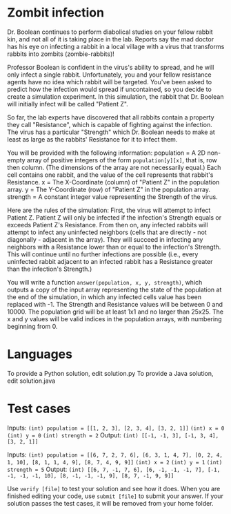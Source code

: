 Zombit infection
================

Dr. Boolean continues to perform diabolical studies on your fellow rabbit kin, and not all of it is taking place in the lab. Reports say the mad doctor has his eye on infecting a rabbit in a local village with a virus that transforms rabbits into zombits (zombie-rabbits)!

Professor Boolean is confident in the virus's ability to spread, and he will only infect a single rabbit. Unfortunately, you and your fellow resistance agents have no idea which rabbit will be targeted. You've been asked to predict how the infection would spread if uncontained, so you decide to create a simulation experiment. In this simulation, the rabbit that Dr. Boolean will initially infect will be called "Patient Z".

So far, the lab experts have discovered that all rabbits contain a property they call "Resistance", which is capable of fighting against the infection. The virus has a particular "Strength" which Dr. Boolean needs to make at least as large as the rabbits' Resistance for it to infect them. 

You will be provided with the following information:
population = A 2D non-empty array of positive integers of the form `population[y][x]`, that is, row then column. (The dimensions of the array are not necessarily equal.) Each cell contains one rabbit, and the value of the cell represents that rabbit's Resistance.
x = The X-Coordinate (column) of "Patient Z" in the population array.
y = The Y-Coordinate (row) of "Patient Z" in the population array.
strength = A constant integer value representing the Strength of the virus.

Here are the rules of the simulation: First, the virus will attempt to infect Patient Z. Patient Z will only be infected if the infection's Strength equals or exceeds Patient Z's Resistance. From then on, any infected rabbits will attempt to infect any uninfected neighbors (cells that are directly - not diagonally - adjacent in the array). They will succeed in infecting any neighbors with a Resistance lower than or equal to the infection's Strength. This will continue until no further infections are possible (i.e., every uninfected rabbit adjacent to an infected rabbit has a Resistance greater than the infection's Strength.)

You will write a function `answer(population, x, y, strength)`, which outputs a copy of the input array representing the state of the population at the end of the simulation, in which any infected cells value has been replaced with -1.
The Strength and Resistance values will be between 0 and 10000. The population grid will be at least 1x1 and no larger than 25x25. The x and y values will be valid indices in the population arrays, with numbering beginning from 0.

Languages
=========

To provide a Python solution, edit solution.py
To provide a Java solution, edit solution.java

Test cases
==========

Inputs:
    `(int) population = [[1, 2, 3], [2, 3, 4], [3, 2, 1]]`
    `(int) x = 0`
    `(int) y = 0`
    `(int) strength = 2`
Output:
    `(int) [[-1, -1, 3], [-1, 3, 4], [3, 2, 1]]`

Inputs:
    `(int) population = [[6, 7, 2, 7, 6], [6, 3, 1, 4, 7], [0, 2, 4, 1, 10], [8, 1, 1, 4, 9], [8, 7, 4, 9, 9]]`
    `(int) x = 2`
    `(int) y = 1`
    `(int) strength = 5`
Output:
    `(int) [[6, 7, -1, 7, 6], [6, -1, -1, -1, 7], [-1, -1, -1, -1, 10], [8, -1, -1, -1, 9], [8, 7, -1, 9, 9]]`

Use `verify [file]` to test your solution and see how it does. When you are finished editing your code, use `submit [file]` to submit your answer. If your solution passes the test cases, it will be removed from your home folder.